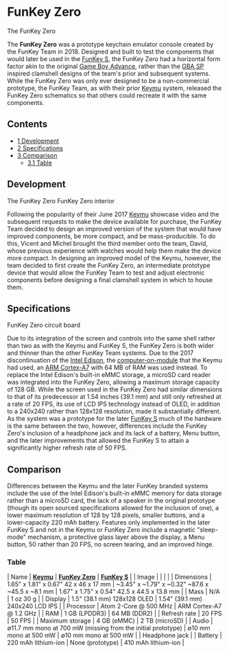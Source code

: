 # FunKey Zero


The FunKey Zero

The **FunKey Zero** was a prototype keychain emulator console created by the FunKey Team in 2018. Designed and built to test the components that would later be used in the [FunKey S](/wiki/FunKey_S.md "FunKey S"), the FunKey Zero had a horizontal form factor akin to the original [Game Boy Advance](https://en.wikipedia.org/wiki/Game_Boy_Advance "w:Game Boy Advance"), rather than the [GBA SP](https://en.wikipedia.org/wiki/Game_Boy_Advance_SP "w:Game Boy Advance SP") inspired clamshell designs of the team's prior and subsequent systems. While the FunKey Zero was only ever designed to be a non-commercial prototype, the FunKey Team, as with their prior [Keymu](/wiki/Keymu.md "Keymu") system, released the FunKey Zero schematics so that others could recreate it with the same components.

## Contents

* [1 Development](#development)
* [2 Specifications](#specifications)
* [3 Comparison](#comparison)
  - [3.1 Table](#table)

## Development

The FunKey Zero FunKey Zero interior

Following the popularity of their June 2017 [Keymu](/wiki/Keymu.md "Keymu") showcase video and the subsequent requests to make the device available for purchase, the FunKey Team decided to design an improved version of the system that would have improved components, be more compact, and be mass-producible. To do this, Vicent and Michel brought the third member onto the team, David, whose previous experience with watches would help them make the device more compact. In designing an improved model of the Keymu, however, the team decided to first create the FunKey Zero, an intermediate prototype device that would allow the FunKey Team to test and adjust electronic components before designing a final clamshell system in which to house them.

## Specifications

FunKey Zero circuit board

Due to its integration of the screen and controls into the same shell rather than two as with the Keymu and FunKey S, the FunKey Zero is both wider and thinner than the other FunKey Team systems. Due to the 2017 discontinuation of the [Intel Edison](https://en.wikipedia.org/wiki/Intel_Edison "w:Intel Edison"), the [computer-on-module](https://en.wikipedia.org/wiki/computer-on-module "w:computer-on-module") that the Keymu had used, an [ARM Cortex-A7](https://en.wikipedia.org/wiki/ARM_Cortex-A7 "w:ARM Cortex-A7") with 64 MB of RAM was used instead. To replace the Intel Edison's built-in eMMC storage, a microSD card reader was integrated into the FunKey Zero, allowing a maximum storage capacity of 128 GB. While the screen used in the FunKey Zero had similar dimensions to that of its predecessor at 1.54 inches (39.1 mm) and still only refreshed at a rate of 20 FPS, its use of LCD IPS technology instead of OLED, in addition to a 240x240 rather than 128x128 resolution, made it substantially different. As the system was a prototype for the later [FunKey S](/wiki/FunKey_S.md "FunKey S") much of the hardware is the same between the two, however, differences include the FunKey Zero's inclusion of a headphone jack and its lack of a battery, Menu button, and the later improvements that allowed the FunKey S to attain a significantly higher refresh rate of 50 FPS.

## Comparison

Differences between the Keymu and the later FunKey branded systems include the use of the Intel Edison's built-in eMMC memory for data storage rather than a microSD card, the lack of a speaker in the original prototype (though its open sourced specifications allowed for the inclusion of one), a lower maximum resolution of 128 by 128 pixels, smaller buttons, and a lower-capacity 220 mAh battery. Features only implemented in the later FunKey S and not in the Keymu or FunKey Zero include a magnetic "sleep-mode" mechanism, a protective glass layer above the display, a Menu button, 50 rather than 20 FPS, no screen tearing, and an improved hinge.

### Table

| Name | <u>**Keymu**</u> | <u>**FunKey Zero**</u> | <u>**FunKey S**</u> |
| Image |  |  |  |
| Dimensions | 1.65" x 1.81" x 0.67" 42 x 46 x 17 mm | ~3.45" x ~1.79" x ~0.32" ~87.6 x ~45.5 x ~8.1 mm | 1.67" x 1.75" x 0.54" 42.5 x 44.5 x 13.8 mm |
| Mass | N/A | 1 oz 30 g |
| Display | 1.5" (38.1 mm) 128x128 OLED | 1.54" (39.1 mm) 240x240 LCD IPS |
| Processor | Atom 2-Core @ 500 MHz | ARM Cortex-A7 @ 1.2 GHz |
| RAM | 1 GB (LPDDR3) | 64 MB (DDR2) |
| Refresh rate | 20 FPS | 50 FPS |
| Maximum storage | 4 GB (eMMC) | 2 TB (microSD) |
| Audio |  ∅11.7 mm mono at 700 mW (missing from the initial prototype) |  ∅10 mm mono at 500 mW |  ∅10 mm mono at 500 mW |
| Headphone jack |
| Battery | 220 mAh lithium-ion | None (prototype) | 410 mAh lithium-ion |

<br>

